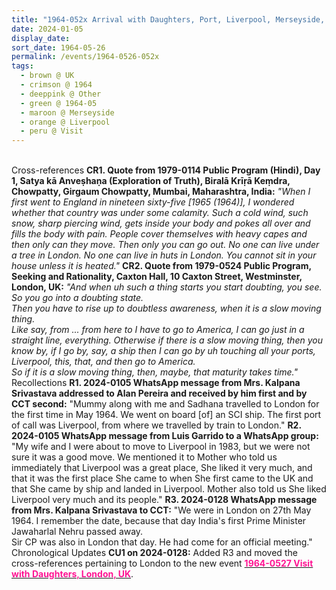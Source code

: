 ```yaml
---
title: "1964-052x Arrival with Daughters, Port, Liverpool, Merseyside, UK"
date: 2024-01-05
display_date: 
sort_date: 1964-05-26
permalink: /events/1964-0526-052x
tags:
  - brown @ UK
  - crimson @ 1964
  - deeppink @ Other
  - green @ 1964-05
  - maroon @ Merseyside
  - orange @ Liverpool
  - peru @ Visit
---
```


<br>

<wave-list>
  <list-title color="DarkSeaGreen" width="80">Cross-references</list-title>
  <list-item color="BlanchedAlmond" width="280"><b>CR1. Quote from 1979-0114 Public Program (Hindi), Day 1, Satya kā Anveṣhaṇa (Exploration of Truth), Biralā Krīṛā Keṃdra, Chowpatty, Girgaum Chowpatty, Mumbai, Maharashtra, India:</b> <i>"When I first went to England in nineteen sixty-five [1965 (1964)], I wondered whether that country was under some calamity. Such a cold wind, such snow, sharp piercing wind, gets inside your body and pokes all over and fills the body with pain. People cover themselves with heavy capes and then only can they move. Then only you can go out. No one can live under a tree in London. No one can live in huts in London. You cannot sit in your house unless it is heated."</i></list-item>  
  <list-item color="Lavender" width="280"><b>CR2. Quote from 1979-0524 Public Program, Seeking and Rationality, Caxton Hall, 10 Caxton Street, Westminster, London, UK:</b> <i>"And when uh such a thing starts you start doubting, you see. So you go into a doubting state.<br>
Then you have to rise up to doubtless awareness, when it is a slow moving thing.<br>
Like say, from ... from here to I have to go to America, I can go just in a straight line, everything. Otherwise if there is a slow moving thing, then you know by, if I go by, say, a ship then I can go by uh touching all your ports, Liverpool, this, that, and then go to America.<br>
So if it is a slow moving thing, then, maybe, that maturity takes time."</i></list-item>
</wave-list>

<br>

<wave-list>
  <list-title color="DarkSeaGreen" width="65"> Recollections</list-title>
  <list-item color="BlanchedAlmond"  width="280"><b>R1. 2024-0105 WhatsApp message from Mrs. Kalpana Srivastava addressed to Alan Pereira and received by him first and by CCT second:</b> "Mummy along with me and Sadhana travelled to London for the first time in May 1964. We went on board [of] an SCI ship. The first port of call was Liverpool, from where we travelled by train to London."</list-item>
   <list-item color="Lavender"  width="280"><b>R2. 2024-0105 WhatsApp message from Luis Garrido to a WhatsApp group:</b> "My wife and I were about to move to Liverpool in 1983, but we were not sure it was a good move. We mentioned it to Mother who told us immediately that Liverpool was a great place, She liked it very much, and that it was the first place She came to when She first came to the UK and that She came by ship and landed in Liverpool. Mother also told us She liked Liverpool very much and its people."</list-item>
   <list-item color="BlanchedAlmond" width="280"><b>R3. 2024-0128 WhatsApp message from Mrs. Kalpana Srivastava to CCT:</b> "We were in London on 27th May 1964. I remember the date, because that day India's first Prime Minister Jawaharlal Nehru passed away.<br>
Sir CP was also in London that day. He had come for an official meeting."</list-item>   
</wave-list>

<br>

<wave-list>
  <list-title color="DarkSeaGreen" width="110">Chronological Updates</list-title>
  <list-item color="BlanchedAlmond"  width="280"><b>CU1 on 2024-0128:</b> Added R3 and moved the cross-references pertaining to London to the new event <a href="https://seven-teams.github.io/events/1964-0527"> <font color="DeepPink"><b>1964-0527 Visit with Daughters, London, UK</b></font></a>.</list-item>
</wave-list>